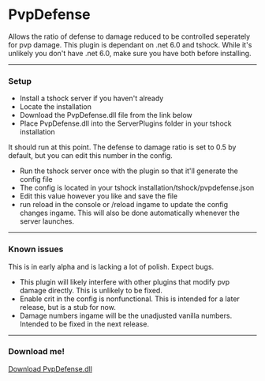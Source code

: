 ﻿# PvpDefense
 Allows the ratio of defense to damage reduced to be controlled seperately for pvp damage.
 This plugin is dependant on .net 6.0 and tshock. While it's unlikely you don't have .net 6.0, make sure you have both before installing.

 ***

 ### Setup
 * Install a tshock server if you haven't already 
 * Locate the installation
 * Download the PvpDefense.dll file from the link below
 * Place PvpDefense.dll into the ServerPlugins folder in your tshock installation

 It should run at this point. The defense to damage ratio is set to 0.5 by default, but you can edit this number in the config.
 * Run the tshock server once with the plugin so that it'll generate the config file
 * The config is located in your tshock installation/tshock/pvpdefense.json
 * Edit this value however you like and save the file
 * run reload in the console or /reload ingame to update the config changes ingame. This will also be done automatically whenever the server launches.
 
 ***

 ### Known issues
 This is in early alpha and is lacking a lot of polish. Expect bugs. 
 * This plugin will likely interfere with other plugins that modify pvp damage directly. This is unlikely to be fixed.
 * Enable crit in the config is nonfunctional. This is intended for a later release, but is a stub for now.
 * Damage numbers ingame will be the unadjusted vanilla numbers. Intended to be fixed in the next release.

***

### Download me!

[Download PvpDefense.dll](https://github.com/draeus/tshock-true-crown/raw/main/bin/Debug/net6.0/PvpDefense.dll)